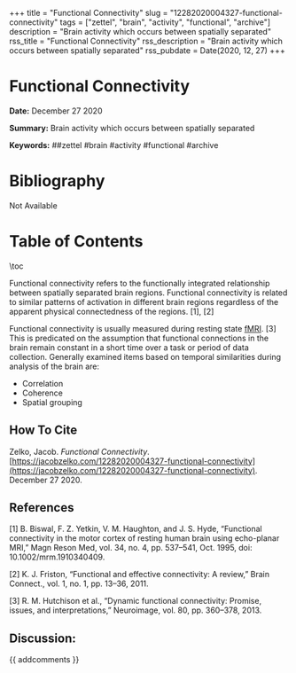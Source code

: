 +++
title = "Functional Connectivity"
slug = "12282020004327-functional-connectivity"
tags = ["zettel", "brain", "activity", "functional", "archive"]
description = "Brain activity which occurs between spatially separated"
rss_title = "Functional Connectivity"
rss_description = "Brain activity which occurs between spatially separated"
rss_pubdate = Date(2020, 12, 27)
+++



Functional Connectivity
=========

**Date:** December 27 2020

**Summary:** Brain activity which occurs between spatially separated

**Keywords:** ##zettel #brain #activity #functional #archive

Bibliography
==========

Not Available

Table of Contents
=========

\toc

Functional connectivity refers to the functionally integrated relationship between spatially separated brain regions.  Functional connectivity is related to similar patterns of activation in different brain regions regardless of the apparent physical connectedness of the regions. [1], [2]

Functional connectivity is usually measured during resting state [fMRI](/12282020003750-functional-mri.md). [3] This is predicated on the assumption that functional connections in the brain remain constant in a short time over a task or period of data collection. Generally examined items based on temporal similarities during analysis of the brain are:

  * Correlation
  * Coherence
  * Spatial grouping
## How To Cite

 Zelko, Jacob. _Functional Connectivity_. [https://jacobzelko.com/12282020004327-functional-connectivity](https://jacobzelko.com/12282020004327-functional-connectivity). December 27 2020.
## References

[1] B. Biswal, F. Z. Yetkin, V. M. Haughton, and J. S. Hyde, “Functional connectivity in the motor cortex of resting human brain using echo-planar MRI,” Magn Reson Med, vol. 34, no. 4, pp. 537–541, Oct. 1995, doi: 10.1002/mrm.1910340409.

[2] K. J. Friston, “Functional and effective connectivity: A review,” Brain Connect., vol. 1, no. 1, pp. 13–36, 2011.

[3] R. M. Hutchison et al., “Dynamic functional connectivity: Promise, issues, and interpretations,” Neuroimage, vol. 80, pp. 360–378, 2013.
## Discussion: 

{{ addcomments }}
